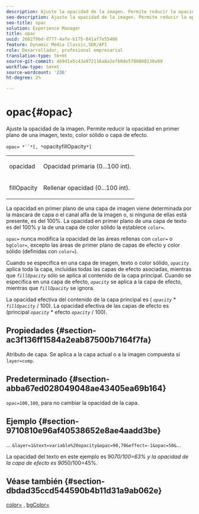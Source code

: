 ```yaml
---
description: Ajuste la opacidad de la imagen. Permite reducir la opacidad en primer plano de una imagen, texto, color sólido o capa de efecto.
seo-description: Ajuste la opacidad de la imagen. Permite reducir la opacidad en primer plano de una imagen, texto, color sólido o capa de efecto.
seo-title: opac
solution: Experience Manager
title: opac
uuid: 268279bd-d777-4afe-b175-841af7e55406
feature: Dynamic Media Classic,SDK/API
role: Desarrollador, profesional empresarial
translation-type: tm+mt
source-git-commit: 469d1a5c43a972116a8a2efb0de5708800130a99
workflow-type: tm+mt
source-wordcount: '236'
ht-degree: 2%

---
```



# opac{#opac}

Ajuste la opacidad de la imagen. Permite reducir la opacidad en primer plano de una imagen, texto, color sólido o capa de efecto.

`opac= *``*[, *`opacityfillOpacity`*]`

<table id="simpletable_DA4B5D86C496480886FADB284AD6047F"> 
 <tr class="strow"> 
  <td class="stentry"> <p><span class="varname"> opacidad</span> </p> </td> 
  <td class="stentry"> <p>Opacidad primaria (0...100 int). </p></td> 
 </tr> 
 <tr class="strow"> 
  <td class="stentry"> <p><span class="varname"> fillOpacity</span> </p></td> 
  <td class="stentry"> <p>Rellenar opacidad (0...100 int). </p></td> 
 </tr> 
</table>

La opacidad en primer plano de una capa de imagen viene determinada por la máscara de capa o el canal alfa de la imagen o, si ninguna de ellas está presente, es del 100%. La opacidad en primer plano de una capa de texto es del 100% y la de una capa de color sólido la establece `color=`.

`opac=` nunca modifica la opacidad de las áreas rellenas con  `color=` o  `bgColor=`, excepto las áreas de primer plano de capas de efecto y color sólido (definidas con  `color=`).

Cuando se especifica en una capa de imagen, texto o color sólido, *`opacity`* aplica toda la capa, incluidas todas las capas de efecto asociadas, mientras que *`fillOpacity`* sólo se aplica al contenido de la capa principal. Cuando se especifica en una capa de efecto, *`opacity`* se aplica a la capa de efecto, mientras que *`fillOpacity`* se ignora.

La opacidad efectiva del contenido de la capa principal es ( *`opacity`* * *`fillOpacity`* / 100). La opacidad efectiva de las capas de efecto es (principal *`opacity`* * efecto *`opacity`* / 100).

## Propiedades {#section-ac3f136ff1584a2eab87500b7164f7fa}

Atributo de capa. Se aplica a la capa actual o a la imagen compuesta si `layer=comp`.

## Predeterminado {#section-abba67ed028049048ae43405ea69b164}

`opac=100,100`, para no cambiar la opacidad de la capa.

## Ejemplo {#section-9710810e96af40538652e8ae4aadd3be}

... `&layer=1&text=variable%20opacity&opac=90,70&effect=-1&opac=50&`...

La opacidad del texto en este ejemplo es 90*70/100=63% y la opacidad de la capa de efecto es 90*50/100=45%.

## Véase también {#section-dbdad35ccd544590b4b11d31a9ab062e}

[color=](/help/aem-is-ir-api/is-api/http-ref/image-serving-api-ref/c-http-protocol-reference/c-data-types/r-is-http-color.md) ,  [bgColor=](../../../../../is-api/http-ref/image-serving-api-ref/c-http-protocol-reference/c-command-reference/r-bgcolor.md#reference-441371ba4ef54fe781887c5ae448f6ab)
